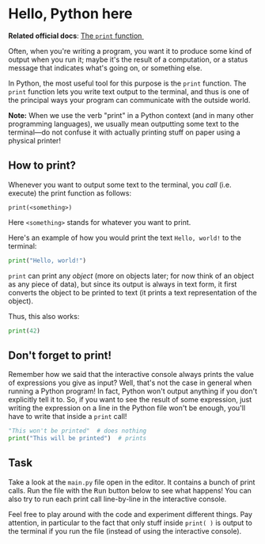 # Hello, Python here
**Related official docs**: [The `print` function <img height="12" style="display: inline" src="https://raw.githubusercontent.com/webartifex/intro-to-python/master/static/link_to_py.png">](https://docs.python.org/3/library/functions.html#print)

Often, when you're writing a program, you want it to produce some kind of output when you run it;
maybe it's the result of a computation, or a status message that indicates what's going on, or
something else.

In Python, the most useful tool for this purpose is the `print` function. The `print` function lets
you write text output to the terminal, and thus is one of the principal ways your program can
communicate with the outside world.

**Note:**
When we use the verb "print" in a Python context (and in many other programming languages), we
usually mean outputting some text to the terminal—do not confuse it with actually printing stuff
on paper using a physical printer!

## How to print?

Whenever you want to output some text to the terminal, you *call* (i.e. execute) the print 
function as follows:
```text
print(<something>)
``` 
Here `<something>` stands for whatever you want to print.

Here's an example of how you would print the text `Hello, world!` to the terminal:
```python
print("Hello, world!")
```

`print` can print any *object* (more on objects later; for now think of an object as any piece of
data), but since its output is always in text form, it first converts the object to be printed to
text (it prints a text representation of the object).

Thus, this also works:
```python
print(42)
```

## Don't forget to print!

Remember how we said that the interactive console always prints the value of expressions you
give as input? Well, that's not the case in general when running a Python program! In fact,
Python won't output anything if you don't explicitly tell it to. So, if you want to see the
result of some expression, just writing the expression on a line in the Python file won't
be enough, you'll have to write that inside a `print` call!

```python
"This won't be printed"  # does nothing
print("This will be printed")  # prints
```

## Task

Take a look at the `main.py` file open in the editor. It contains a bunch of print calls.
Run the file with the <kbd>Run</kbd> button below to see what happens! You can also try to run
each print call line-by-line in the interactive console. 

Feel free to play around with the 
code and experiment different things. Pay attention, in particular to the fact that only stuff
 inside `print( )` is output
to the terminal if you run the file (instead of using the interactive console).

